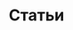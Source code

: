 ---
# Feel free to add content and custom Front Matter to this file.
# To modify the layout, see https://jekyllrb.com/docs/themes/#overriding-theme-defaults

layout: articles
title: Статьи
permalink: /articles/
exclude: true
---